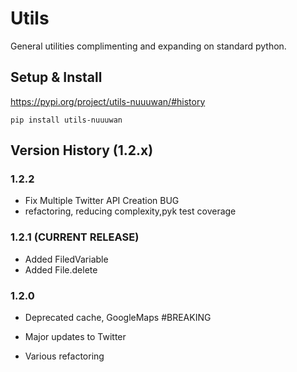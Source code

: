 # Utils

General utilities complimenting and expanding on standard python.

## Setup & Install

https://pypi.org/project/utils-nuuuwan/#history

```
pip install utils-nuuuwan
```

## Version History (1.2.x)


### 1.2.2
* Fix Multiple Twitter API Creation BUG
* refactoring, reducing complexity,pyk
 test coverage

### 1.2.1 (CURRENT RELEASE)
* Added FiledVariable  
* Added File.delete

### 1.2.0 
* Deprecated cache, GoogleMaps #BREAKING
* Major updates to Twitter 

* Various refactoring 
